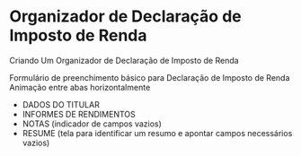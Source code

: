 # Organizador de Declaração de Imposto de Renda
Criando Um Organizador de Declaração de Imposto de Renda


Formulário de preenchimento básico para Declaração de Imposto de Renda
Animação entre abas horizontalmente


- DADOS DO TITULAR
- INFORMES DE RENDIMENTOS
- NOTAS (indicador de campos vazios)
- RESUME (tela para identificar um resumo e apontar campos necessários vazios)

